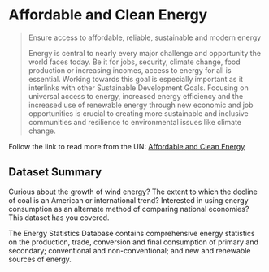 # Affordable and Clean Energy

> Ensure access to affordable, reliable, sustainable and modern energy
> 
> Energy is central to nearly every major challenge and opportunity the world faces today. Be it for jobs, security, climate change, food production or increasing incomes, access to energy for all is essential. Working towards this goal is especially important as it interlinks with other Sustainable Development Goals. Focusing on universal access to energy, increased energy efficiency and the increased use of renewable energy through new economic and job opportunities is crucial to creating more sustainable and inclusive communities and resilience to environmental issues like climate change.

Follow the link to read more from the UN: [Affordable and Clean Energy]

## Dataset Summary
Curious about the growth of wind energy? The extent to which the decline of coal is an American or international trend? Interested in using energy consumption as an alternate method of comparing national economies? This dataset has you covered. 

The Energy Statistics Database contains comprehensive energy statistics on the production, trade, conversion and final consumption of primary and secondary; conventional and non-conventional; and new and renewable sources of energy.




[Affordable and Clean Energy]: https://www.un.org/sustainabledevelopment/energy/

